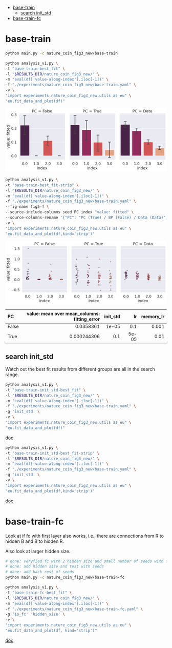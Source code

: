 -   [base-train](#base-train)
    -   [search init_std](#search-init_std)
-   [base-train-fc](#base-train-fc)

# base-train

```bash
python main.py -c nature_coin_fig3_new/base-train
```

```bash
python analysis_v1.py \
-t "base-train-best_fit" \
-l "$RESULTS_DIR/nature_coin_fig3_new/" \
-m "eval(df['value-along-index'].iloc[-1])" \
-f "./experiments/nature_coin_fig3_new/base-train.yaml" \
-v \
"import experiments.nature_coin_fig3_new.utils as eu" \
"eu.fit_data_and_plot(df)"
```

![](./base-train-best_fit-.png)

```bash
python analysis_v1.py \
-t "base-train-best_fit-strip" \
-l "$RESULTS_DIR/nature_coin_fig3_new/" \
-m "eval(df['value-along-index'].iloc[-1])" \
-f "./experiments/nature_coin_fig3_new/base-train.yaml" \
--fig-name fig5-f \
--source-include-columns seed PC index "value: fitted" \
--source-columns-rename '{"PC": "PC (True) / BP (False) / Data (Data)", "index": "group", "value: fitted": "| Change of adaptation |"}' \
-v \
"import experiments.nature_coin_fig3_new.utils as eu" \
"eu.fit_data_and_plot(df,kind='strip')"
```

![](./base-train-best_fit-strip-.png)

| PC    | value: mean over mean_columns: fitting_error | init_std |    lr | memory_lr |
| :---- | -------------------------------------------: | -------: | ----: | --------: |
| False |                                    0.0358361 |    1e-05 |   0.1 |     0.001 |
| True  |                                  0.000244306 |      0.1 | 5e-05 |      0.01 |

## search init_std

Watch out the best fit results from different groups are all in the search range.

```bash
python analysis_v1.py \
-t "base-train-init_std-best_fit" \
-l "$RESULTS_DIR/nature_coin_fig3_new/" \
-m "eval(df['value-along-index'].iloc[-1])" \
-f "./experiments/nature_coin_fig3_new/base-train.yaml" \
-g 'init_std' \
-v \
"import experiments.nature_coin_fig3_new.utils as eu" \
"eu.fit_data_and_plot(df)"
```

[doc](./base-train-init_std-best_fit.md)

```bash
python analysis_v1.py \
-t "base-train-init_std-best_fit-strip" \
-l "$RESULTS_DIR/nature_coin_fig3_new/" \
-m "eval(df['value-along-index'].iloc[-1])" \
-f "./experiments/nature_coin_fig3_new/base-train.yaml" \
-g 'init_std' \
-v \
"import experiments.nature_coin_fig3_new.utils as eu" \
"eu.fit_data_and_plot(df,kind='strip')"
```

[doc](./base-train-init_std-best_fit-strip.md)

# base-train-fc

Look at if fc with first layer also works, i.e., there are connections from R to hidden B and B to hidden R.

Also look at larger hidden size.

```bash
# done: veryfied fc with 2 hidden size and small number of seeds with fc works
# done: add hidden size and test with seeds
# done: add back rest of seeds
python main.py -c nature_coin_fig3_new/base-train-fc
```

```bash
python analysis_v1.py \
-t "base-train-fc-best_fit" \
-l "$RESULTS_DIR/nature_coin_fig3_new/" \
-m "eval(df['value-along-index'].iloc[-1])" \
-f "./experiments/nature_coin_fig3_new/base-train-fc.yaml" \
-g 'is_fc' 'hidden_size' \
-v \
"import experiments.nature_coin_fig3_new.utils as eu" \
"eu.fit_data_and_plot(df, kind='strip')"
```

[doc](./base-train-fc-best_fit.md)
